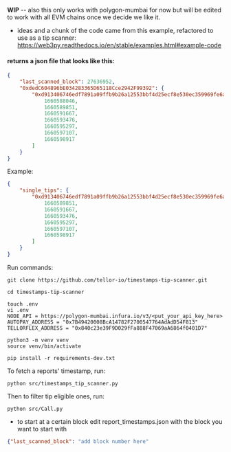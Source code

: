 ****WIP****
-- also this only works with polygon-mumbai for now but will be edited to work with all EVM chains once we decide we like it.

- ideas and a chunk of the code came from this example, refactored to use as a tip scanner:
https://web3py.readthedocs.io/en/stable/examples.html#example-code

#### returns a json file that looks like this:
```json
{
    "last_scanned_block": 27636952,
    "0xdedC604896bE034283365D65118Cce2942F99392": {
        "0xd913406746edf7891a09ffb9b26a12553bbf4d25ecf8e530ec359969fe6a7a9c": [
            1660588046,
            1660589851,
            1660591667,
            1660593476,
            1660595297,
            1660597107,
            1660598917
        ]
    }
}
```

Example: 
```json
{
    "single_tips": {
        "0xd913406746edf7891a09ffb9b26a12553bbf4d25ecf8e530ec359969fe6a7a9c": [
            1660589851,
            1660591667,
            1660593476,
            1660595297,
            1660597107,
            1660598917
        ]
    }
}
```

Run commands:
```
git clone https://github.com/tellor-io/timestamps-tip-scanner.git
```
```
cd timestamps-tip-scanner
```
```
touch .env
vi .env
NODE_API = https://polygon-mumbai.infura.io/v3/<put_your_api_key_here>
AUTOPAY_ADDRESS = "0x7B49420008BcA14782F2700547764AdAdD54F813"
TELLORFLEX_ADDRESS = "0x840c23e39F9D029fFa888F47069aA6864f0401D7"
```
```
python3 -m venv venv
source venv/bin/activate
```
```
pip install -r requirements-dev.txt
```
To fetch a reports' timestamp, run:
```
python src/timestamps_tip_scanner.py
```
Then to filter tip eligible ones, run:
```
python src/Call.py
```

- to start at a certain block edit report_timestamps.json with the block you want to start with
  
```json
{"last_scanned_block": "add block number here"
```


